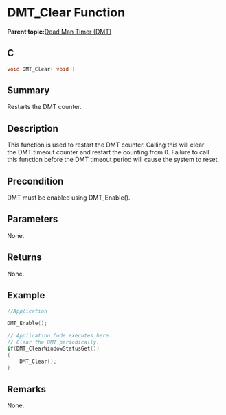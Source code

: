 # DMT\_Clear Function

**Parent topic:**[Dead Man Timer \(DMT\)](GUID-45E9C429-6449-4D83-986C-97A40E3FEB60.md)

## C

```c
void DMT_Clear( void )
```

## Summary

Restarts the DMT counter.

## Description

This function is used to restart the DMT counter. Calling this will clear<br />the DMT timeout counter and restart the counting from 0. Failure to call<br />this function before the DMT timeout period will cause the system to reset.

## Precondition

DMT must be enabled using DMT\_Enable\(\).

## Parameters

None.

## Returns

None.

## Example

```c
//Application

DMT_Enable();

// Application Code executes here.
// Clear the DMT periodically.
if(DMT_ClearWindowStatusGet())
{
    DMT_Clear();
}

```

## Remarks

None.

